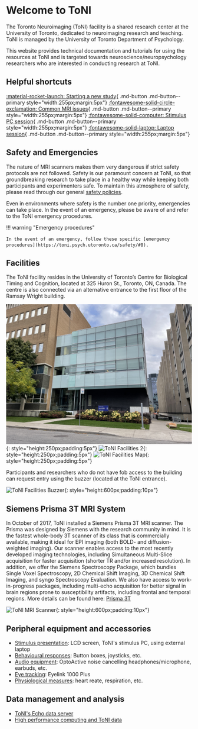 # Welcome to ToNI

The Toronto Neuroimaging (ToNI) facility is a shared research center at the University of Toronto, dedicated to neuroimaging research and teaching.  ToNI is managed by the University of Toronto Department of Psychology.

This website provides technical documentation and tutorials for using the resources at ToNI and is targeted towards neuroscience/neuropsychology researchers who are interested in conducting research at ToNI. 

## Helpful shortcuts

[:material-rocket-launch: Starting a new study](newstudy.md){ .md-button .md-button--primary style="width:255px;margin:5px"}
[:fontawesome-solid-circle-exclamation: Common MRI issues](common_issues.md){ .md-button .md-button--primary style="width:255px;margin:5px"}
[:fontawesome-solid-computer: Stimulus PC session](howto_stimPC.md){ .md-button .md-button--primary style="width:255px;margin:5px"}
[:fontawesome-solid-laptop: Laptop session](howto_laptop.md){ .md-button .md-button--primary style="width:255px;margin:5px"}

## Safety and Emergencies

The nature of MRI scanners makes them very dangerous if strict safety protocols are not followed. Safety is our paramount concern at ToNI, so that groundbreaking research to take place in a healthy way while keeping both participants and experimenters safe. To maintain this atmosphere of safety, please read through our general [safety policies](https://toni.psych.utoronto.ca/safety/).

Even in environments where safety is the number one priority, emergencies can take place. In the event of an emergency, please be aware of and refer to the ToNI emergency procedures.

!!! warning "Emergency procedures"

    In the event of an emergency, follow these specific [emergency procedures](https://toni.psych.utoronto.ca/safety/#8).

## Facilities

The ToNI facility resides in the University of Toronto’s Centre for Biological Timing and Cognition, located at 325 Huron St., Toronto, ON, Canada. The centre is also connected via an alternative entrance to the first floor of the Ramsay Wright building. 

![ToNI Facilities 1](/images/ToNI_facilities_1.JPG){: style="height:250px;padding:5px"}
![ToNI Facilities 2](/images/ToNI_facilities_2.JPG){: style="height:250px;padding:5px"}
![ToNI Facilities Map](/images/ToNI_facilities_map.png){: style="height:250px;padding:5px"}

Participants and researchers who do not have fob access to the building can request entry using the buzzer (located at the ToNI entrance).

![ToNI Facilities Buzzer](/images/ToNI_facilities_buzzer.JPG){: style="height:600px;padding:10px"}

## Siemens Prisma 3T MRI System

In October of 2017, ToNI installed a Siemens Prisma 3T MRI scanner. The Prisma was designed by Siemens with the research community in mind. It is the fastest whole-body 3T scanner of its class that is commercially available, making it ideal for EPI imaging (both BOLD- and diffusion-weighted imaging). Our scanner enables access to the most recently developed imaging technologies, including Simultaneous Multi-Slice acquisition for faster acquisition (shorter TR and/or increased resolution). In addition, we offer the Siemens Spectroscopy Package, which bundles Single Voxel Spectroscopy, 2D Chemical Shift Imaging, 3D Chemical Shift Imaging, and syngo Spectroscopy Evaluation. We also have access to work-in-progress packages, including multi-echo acquisition for better signal in brain regions prone to susceptibility artifacts, including frontal and temporal regions. More details can be found here: [Prisma 3T](system.md)

![ToNI MRI Scanner](/images/MRI_scanner_1.jpeg){: style="height:600px;padding:10px"}

## Peripheral equipment and accessories
* [Stimulus presentation](stimulus.md): LCD screen, ToNI's stimulus PC, using external laptop
* [Behavioural responses](responses.md): Button boxes, joysticks, etc.
* [Audio equipment](audio.md): OptoActive noise cancelling headphones/microphone, earbuds, etc.
* [Eye tracking](eyetracking.md): Eyelink 1000 Plus
* [Physiological measures](physio.md): heart reate, respiration, etc.

## Data management and analysis
* [ToNI's Echo data server](echo.md)
* [High performance computing and ToNI data](scinet.md)
